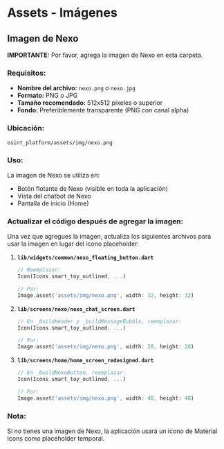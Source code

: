 # Assets - Imágenes

## Imagen de Nexo

**IMPORTANTE:** Por favor, agrega la imagen de Nexo en esta carpeta.

### Requisitos:
- **Nombre del archivo:** `nexo.png` o `nexo.jpg`
- **Formato:** PNG o JPG
- **Tamaño recomendado:** 512x512 píxeles o superior
- **Fondo:** Preferiblemente transparente (PNG con canal alpha)

### Ubicación:
```
osint_platform/assets/img/nexo.png
```

### Uso:
La imagen de Nexo se utiliza en:
- Botón flotante de Nexo (visible en toda la aplicación)
- Vista del chatbot de Nexo
- Pantalla de inicio (Home)

### Actualizar el código después de agregar la imagen:

Una vez que agregues la imagen, actualiza los siguientes archivos para usar la imagen en lugar del icono placeholder:

1. **`lib/widgets/common/nexo_floating_button.dart`**
   ```dart
   // Reemplazar:
   Icon(Icons.smart_toy_outlined, ...)

   // Por:
   Image.asset('assets/img/nexo.png', width: 32, height: 32)
   ```

2. **`lib/screens/nexo/nexo_chat_screen.dart`**
   ```dart
   // En _buildHeader y _buildMessageBubble, reemplazar:
   Icon(Icons.smart_toy_outlined, ...)

   // Por:
   Image.asset('assets/img/nexo.png', width: 28, height: 28)
   ```

3. **`lib/screens/home/home_screen_redesigned.dart`**
   ```dart
   // En _buildNexoButton, reemplazar:
   Icon(Icons.smart_toy_outlined, ...)

   // Por:
   Image.asset('assets/img/nexo.png', width: 48, height: 48)
   ```

### Nota:
Si no tienes una imagen de Nexo, la aplicación usará un icono de Material Icons como placeholder temporal.

